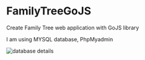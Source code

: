 # FamilyTreeGoJS
Create Family Tree web application with GoJS library

I am using MYSQL database, PhpMyadmin

![database details](https://user-images.githubusercontent.com/55660248/152469222-aed7b0f8-9178-4f48-9513-efd78f7dc1ac.PNG)

